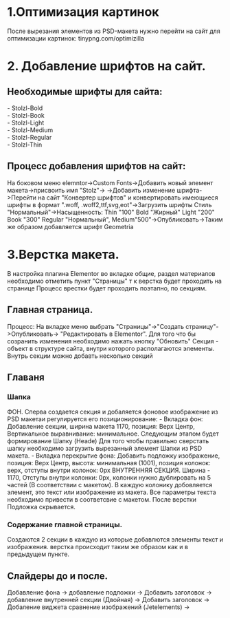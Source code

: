 <h1>1.Оптимизация картинок</h1>
После вырезания элементов из PSD-макета нужно перейти на сайт 
для оптимизации картинок: tinypng.com/optimizilla
<h1>2. Добавление шрифтов на сайт.</h1>
<h2>Необходимые шрифты для сайта:</h2>
- Stolzl-Bold<br/>
- Stolzl-Book<br/>
- Stolzl-Light<br/>
- Stolzl-Medium<br/>
- Stolzl-Regular<br/>
- Stolzl-Thin
<h2>Процесс добавления шрифтов на сайт:</h2>
На боковом меню elemntor->Custom Fonts->Добавить новый элемент макета->присвоить имя "Stolz"->
->Добавить изменение шрифта->Перейти на сайт "Конвертер шрифтов" и конвертировать 
имеющиеся шрифты в формат ".woff, .woff2,ttf,svg,eot"->Загрузить шрифты
Стиль "Нормальный"->Насыщенность:
Thin "100"
Bold "Жирный" 
Light "200"
Book "300"
Regular "Нормальный", 
Medium"500"->Опубликовать->Таким же образом добавляется шрифт Geometria
<h1>3.Верстка макета.</h1>
В настройка плагина Elementor во вкладке общие, раздел материалов необходимо отметить пункт
"Страницы" т к верстка будет проходить на странице
Процесс врестки будет проходить поэтапно, по секциям.
<h2>Главная страница.</h2>
Процесс: На вкладке меню выбрать "Страницы"->"Создать страницу"->Опубликовать->
"Редактировать в Elementor". Для того что бы созранить изменения необходимо нажать 
кнопку "Обновить"
Секция - объект в структуре сайта, внутри которого располагаются элементы. Внутрь секции можно добавть несколько секций
<h2>Главаня</h2>
<h3>Шапка</h3>
ФОН.
Сперва создается секция и добаляется фоновое изображение из PSD макетаи регулируется его позиционирование:
- Вкладка фон:
Добавление секции, ширина макета 1170, позиция: Верх Центр, Вертикальное выравнивание:
минимальное.
Следующим этапом будет формирование Шапку (Heade)
Для того чтобы правильно сверстать шапку необходимо загрузить вырезанный элемент Шапки из PSD макета.  
- Вкладка перекрытие фона:
Добавить подложку изображение, позиция: Верх Центр, высота: минимальная (1001), позиция колонок: верх, отступы внутри колонок: 0px
ВНУТРЕННЯЯ СЕКЦИЯ.
Ширина - 1170, Отступы внутри колонки: 0px, колонки нужно дублировать на 5 частей (В соответствии с макетом). 
В каждую колонику добовляется элемент, это текст или изображение из макета. Все параметры текста необходимо привести в соответсвие с макетом.
После верстки Подложка скрывается.
<h3>Содержание главной страницы.</h3>
Создаются 2 секции в каждую из которые добавлются элементы текст и изображения. верстка происходит таким же образом как и в предыдущем пункте.
<h2>Слайдеры до и после.</h2>
Добавление фона -> добавление подложки -> Добавить заголовок -> добавление внутренней секции (Двойная) -> Добавить заголовок -> Добаление виджета сравнение изображений (Jetelements) -> 















